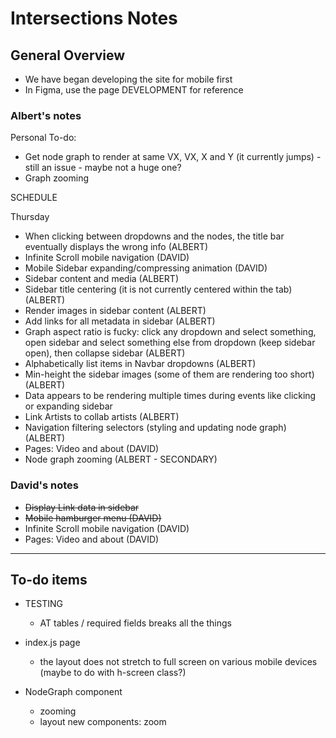 # Intersections Notes

## General Overview

- We have began developing the site for mobile first
- In Figma, use the page DEVELOPMENT for reference

### Albert's notes

Personal To-do:

- Get node graph to render at same VX, VX, X and Y (it currently jumps) - still an issue - maybe not a huge one?
- Graph zooming

SCHEDULE

Thursday

- When clicking between dropdowns and the nodes, the title bar eventually displays the wrong info (ALBERT)
- Infinite Scroll mobile navigation (DAVID)
- Mobile Sidebar expanding/compressing animation (DAVID)
- Sidebar content and media (ALBERT)
- Sidebar title centering (it is not currently centered within the tab) (ALBERT)
- Render images in sidebar content (ALBERT)
- Add links for all metadata in sidebar (ALBERT)
- Graph aspect ratio is fucky: click any dropdown and select something, open sidebar and select something else from dropdown (keep sidebar open), then collapse sidebar (ALBERT)
- Alphabetically list items in Navbar dropdowns (ALBERT)
- Min-height the sidebar images (some of them are rendering too short) (ALBERT)
- Data appears to be rendering multiple times during events like clicking or expanding sidebar
- Link Artists to collab artists (ALBERT)
- Navigation filtering selectors (styling and updating node graph) (ALBERT)
- Pages: Video and about (DAVID)
- Node graph zooming (ALBERT - SECONDARY)

### David's notes

- ~~Display Link data in sidebar~~
- ~~Mobile hamburger menu (DAVID)~~
- Infinite Scroll mobile navigation (DAVID)
- Pages: Video and about (DAVID)

---

## To-do items

- TESTING

  - AT tables / required fields breaks all the things

- index.js page

  - the layout does not stretch to full screen on various mobile devices (maybe to do with h-screen class?)

- NodeGraph component
  - zooming
  - layout new components: zoom
